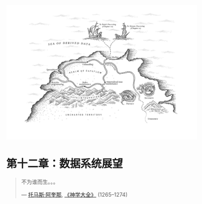 ![ch12](../img/chapter12.png)

# 第十二章：数据系统展望

> 不为谁而生。。。
>
> — [托马斯·阿奎那](https://zh.wikipedia.org/zh-cn/托马斯·阿奎那), [《神学大全》](https://zh.wikipedia.org/zh-cn/神学大全) (1265–1274)

